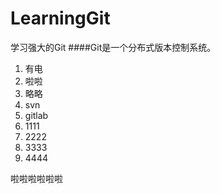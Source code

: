 # LearningGit
学习强大的Git
####Git是一个分布式版本控制系统。
1. 有电
2. 啦啦
3. 略略
4. svn
5. gitlab
6. 1111
7. 2222
8. 3333
9. 4444

啦啦啦啦啦啦
